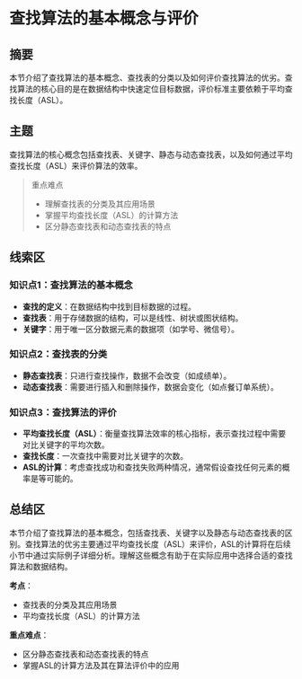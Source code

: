 # 查找算法的基本概念与评价

## 摘要

本节介绍了查找算法的基本概念、查找表的分类以及如何评价查找算法的优劣。查找算法的核心目的是在数据结构中快速定位目标数据，评价标准主要依赖于平均查找长度（ASL）。

## 主题

查找算法的核心概念包括查找表、关键字、静态与动态查找表，以及如何通过平均查找长度（ASL）来评价算法的效率。

> 重点难点
>
> - 理解查找表的分类及其应用场景
> - 掌握平均查找长度（ASL）的计算方法
> - 区分静态查找表和动态查找表的特点

## 线索区

### 知识点1：查找算法的基本概念
- **查找的定义**：在数据结构中找到目标数据的过程。
- **查找表**：用于存储数据的结构，可以是线性、树状或图状结构。
- **关键字**：用于唯一区分数据元素的数据项（如学号、微信号）。

### 知识点2：查找表的分类
- **静态查找表**：只进行查找操作，数据不会改变（如成绩单）。
- **动态查找表**：需要进行插入和删除操作，数据会变化（如点餐订单系统）。

### 知识点3：查找算法的评价
- **平均查找长度（ASL）**：衡量查找算法效率的核心指标，表示查找过程中需要对比关键字的平均次数。
- **查找长度**：一次查找中需要对比关键字的次数。
- **ASL的计算**：考虑查找成功和查找失败两种情况，通常假设查找任何元素的概率是等可能的。

## 总结区

本节介绍了查找算法的基本概念，包括查找表、关键字以及静态与动态查找表的区别。查找算法的优劣主要通过平均查找长度（ASL）来评价，ASL的计算将在后续小节中通过实际例子详细分析。理解这些概念有助于在实际应用中选择合适的查找算法和数据结构。

**考点**：
- 查找表的分类及其应用场景
- 平均查找长度（ASL）的计算方法

**重点难点**：
- 区分静态查找表和动态查找表的特点
- 掌握ASL的计算方法及其在算法评价中的应用